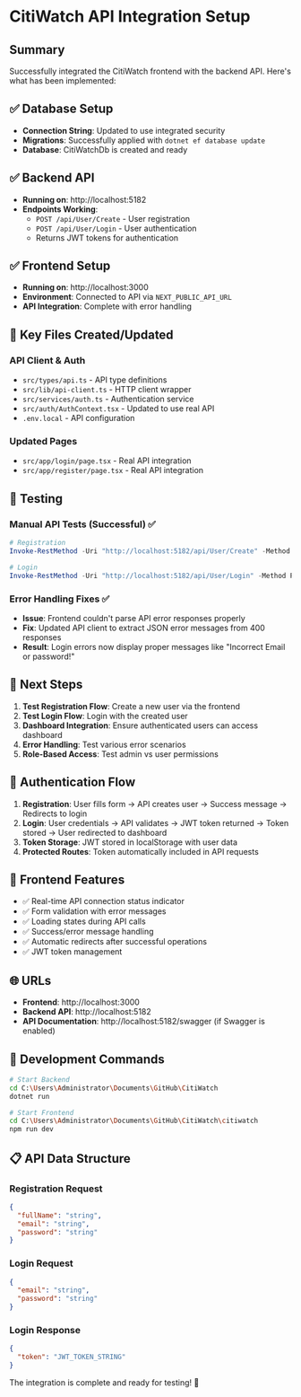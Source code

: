 # CitiWatch API Integration Setup

## Summary

Successfully integrated the CitiWatch frontend with the backend API. Here's what has been implemented:

## ✅ Database Setup
- **Connection String**: Updated to use integrated security
- **Migrations**: Successfully applied with `dotnet ef database update`
- **Database**: CitiWatchDb is created and ready

## ✅ Backend API
- **Running on**: http://localhost:5182
- **Endpoints Working**:
  - `POST /api/User/Create` - User registration
  - `POST /api/User/Login` - User authentication
  - Returns JWT tokens for authentication

## ✅ Frontend Setup  
- **Running on**: http://localhost:3000
- **Environment**: Connected to API via `NEXT_PUBLIC_API_URL`
- **API Integration**: Complete with error handling

## 🔧 Key Files Created/Updated

### API Client & Auth
- `src/types/api.ts` - API type definitions
- `src/lib/api-client.ts` - HTTP client wrapper
- `src/services/auth.ts` - Authentication service
- `src/auth/AuthContext.tsx` - Updated to use real API
- `.env.local` - API configuration

### Updated Pages
- `src/app/login/page.tsx` - Real API integration
- `src/app/register/page.tsx` - Real API integration

## 🧪 Testing

### Manual API Tests (Successful) ✅
```powershell
# Registration
Invoke-RestMethod -Uri "http://localhost:5182/api/User/Create" -Method POST -ContentType "application/json" -Body '{"fullName":"Demo User","email":"demo@citiwatch.com","password":"password123"}'

# Login  
Invoke-RestMethod -Uri "http://localhost:5182/api/User/Login" -Method POST -ContentType "application/json" -Body '{"email":"demo@citiwatch.com","password":"password123"}'
```

### Error Handling Fixes ✅
- **Issue**: Frontend couldn't parse API error responses properly
- **Fix**: Updated API client to extract JSON error messages from 400 responses
- **Result**: Login errors now display proper messages like "Incorrect Email or password!"

## 🎯 Next Steps

1. **Test Registration Flow**: Create a new user via the frontend
2. **Test Login Flow**: Login with the created user
3. **Dashboard Integration**: Ensure authenticated users can access dashboard
4. **Error Handling**: Test various error scenarios
5. **Role-Based Access**: Test admin vs user permissions

## 🔐 Authentication Flow

1. **Registration**: User fills form → API creates user → Success message → Redirects to login
2. **Login**: User credentials → API validates → JWT token returned → Token stored → User redirected to dashboard
3. **Token Storage**: JWT stored in localStorage with user data
4. **Protected Routes**: Token automatically included in API requests

## 📱 Frontend Features

- ✅ Real-time API connection status indicator
- ✅ Form validation with error messages  
- ✅ Loading states during API calls
- ✅ Success/error message handling
- ✅ Automatic redirects after successful operations
- ✅ JWT token management

## 🌐 URLs

- **Frontend**: http://localhost:3000
- **Backend API**: http://localhost:5182
- **API Documentation**: http://localhost:5182/swagger (if Swagger is enabled)

## 🔧 Development Commands

```bash
# Start Backend
cd C:\Users\Administrator\Documents\GitHub\CitiWatch
dotnet run

# Start Frontend  
cd C:\Users\Administrator\Documents\GitHub\CitiWatch\citiwatch
npm run dev
```

## 📋 API Data Structure

### Registration Request
```json
{
  "fullName": "string",
  "email": "string", 
  "password": "string"
}
```

### Login Request
```json
{
  "email": "string",
  "password": "string"
}
```

### Login Response
```json
{
  "token": "JWT_TOKEN_STRING"
}
```

The integration is complete and ready for testing! 🚀